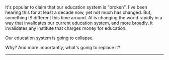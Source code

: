 It's popular to claim that our education system is "broken". I've been hearing this for at least a decade now, yet not much has changed. But, something IS different this time around. AI is changing the world rapidly in a way that invalidates our current education system, and more broadly, it invalidates any institute that charges money for education.

Our education system is going to collapse.

Why? And more importantly, what's going to replace it?

---









